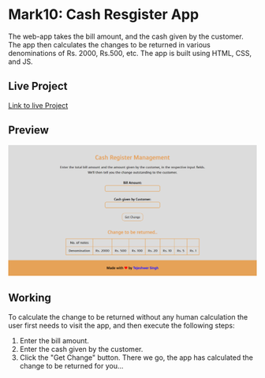 # Mark10: Cash Resgister App
The web-app takes the bill amount, and the cash given by the customer. The app then calculates the changes to be returned in various denominations of Rs. 2000, Rs.500, etc. 
The app is built using HTML, CSS, and JS.

## Live Project
[Link to live Project](https://cash-managementregister.netlify.app/)

## Preview
![App screenhot](https://github.com/Tejeshwer25/final_portfolio/blob/master/src/images/cashRegister_image.png)

## Working 
To calculate the change to be returned without any human calculation the user first needs to visit the app, and then execute the following steps: 
1. Enter the bill amount.
2. Enter the cash given by the customer.
3. Click the "Get Change" button.
There we go, the app has calculated the change to be returned for you...
